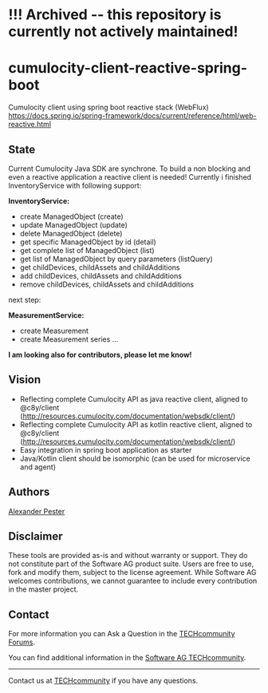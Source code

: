 # !!! Archived -- this repository is currently not actively maintained!

# cumulocity-client-reactive-spring-boot
Cumulocity client using spring boot reactive stack (WebFlux) https://docs.spring.io/spring-framework/docs/current/reference/html/web-reactive.html

## State

Current Cumulocity Java SDK are synchrone. To build a non blocking and even a reactive application a reactive client is needed! Currently i finished InventoryService with following support:

**InventoryService:**
- create ManagedObject (create)
- update ManagedObject (update)
- delete ManagedObject (delete)
- get specific ManagedObject by id (detail)
- get complete list of ManagedObject (list)
- get list of ManagedObject by query parameters (listQuery)
- get childDevices, childAssets and childAdditions 
- add childDevices, childAssets and childAdditions
- remove childDevices, childAssets and childAdditions

next step:

**MeasurementService:**
- create Measurement
- create Measurement series
...

**I am looking also for contributors, please let me know!** 

## Vision

- Reflecting complete Cumulocity API as java reactive client, aligned to @c8y/client (http://resources.cumulocity.com/documentation/websdk/client/)
- Reflecting complete Cumulocity API as kotlin reactive client, aligned to @c8y/client (http://resources.cumulocity.com/documentation/websdk/client/)
- Easy integration in spring boot application as starter
- Java/Kotlin client should be isomorphic (can be used for microservice and agent)


## Authors 

[Alexander Pester](mailto:alexander.pester@softwareag.com)

## Disclaimer

These tools are provided as-is and without warranty or support. They do not constitute part of the Software AG product suite. Users are free to use, fork and modify them, subject to the license agreement. While Software AG welcomes contributions, we cannot guarantee to include every contribution in the master project.

## Contact

For more information you can Ask a Question in the [TECHcommunity Forums](https://tech.forums.softwareag.com/tags/c/forum/1/Cumulocity-IoT).

You can find additional information in the [Software AG TECHcommunity](https://tech.forums.softwareag.com/tag/Cumulocity-IoT).

_________________
Contact us at [TECHcommunity](mailto:technologycommunity@softwareag.com?subject=Github/SoftwareAG) if you have any questions.
